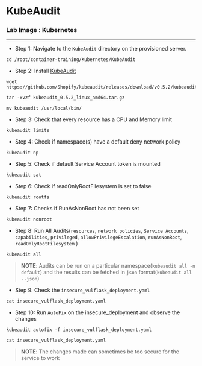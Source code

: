 # KubeAudit

### **Lab Image : Kubernetes**

---

* Step 1: Navigate to the `KubeAudit` directory on the provisioned server.

```commandline
cd /root/container-training/Kubernetes/KubeAudit
```

* Step 2: Install [KubeAudit](https://github.com/Shopify/kubeaudit)

```commandline
wget https://github.com/Shopify/kubeaudit/releases/download/v0.5.2/kubeaudit_0.5.2_linux_amd64.tar.gz
```
```commandline
tar -xvzf kubeaudit_0.5.2_linux_amd64.tar.gz
```
```commandline
mv kubeaudit /usr/local/bin/
```

* Step 3: Check that every resource has a CPU and Memory limit

```commandline
kubeaudit limits
```

* Step 4: Check if namespace(s) have a default deny network policy 

```commandline
kubeaudit np
```

* Step 5: Check if default Service Account token is mounted

```commandline
kubeaudit sat
```

* Step 6: Check if readOnlyRootFilesystem is set to false

```commandline
kubeaudit rootfs
```

* Step 7: Checks if RunAsNonRoot has not been set

```commandline
kubeaudit nonroot
```

* Step 8: Run All Audits(`resources`, `network policies`, `Service Accounts`, `capabilities`, `privileged`, `allowPrivilegeEscalation`, `runAsNonRoot`, `readOnlyRootFilesystem` )

```commandline
kubeaudit all
```

> **NOTE**: Audits can be run on a particular namespace(`kubeaudit all -n default`) and the results can be fetched in `json` format(`kubeaudit all --json`)

* Step 9: Check the `insecure_vulflask_deployment.yaml`

```commandline
cat insecure_vulflask_deployment.yaml
```

* Step 10: Run `AutoFix` on the insecure_deployment and observe the changes

```commandline
kubeaudit autofix -f insecure_vulflask_deployment.yaml
```
```commandline
cat insecure_vulflask_deployment.yaml
```

> **NOTE**: The changes made can sometimes be too secure for the service to work

